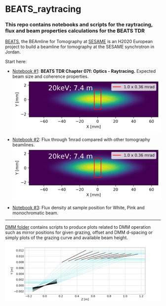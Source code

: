 # **BEATS_raytracing**
### This repo contains notebooks and scripts for the raytracing, flux and beam properties calculations for the BEATS TDR

[BEATS](https://beats.esrf.fr/), the BEAmline for Tomography at [SESAME](https://www.sesame.org.jo/) is an H2020 European project to build a beamline for tomography at the SESAME synchrotron in Jordan.

Start here:
- [Notebook #1](BEATS_TDR-Chapter_07f_Optics_Raytracing.ipynb): **BEATS TDR Chapter 07f: Optics - Raytracing.** Expected beam size and coherence properties.
![BEAM @ FixedMask](beam_snapshot_20keV_7.4m.png)

- [Notebook #2](BEATS_TDR-Chapter_07f_Optics_Raytracing-Flux_1mrad.ipynb): Flux through 1mrad compared with other tomography beamlines.
![BEAM @ FixedMask](beam_snapshot_20keV_7.4m.png)


- [Notebook #3](BEATS_TDR-Chapter_07f_Optics_Raytracing-Flux_density.ipynb): Flux density at sample position for White, Pink and monochromatic beam.

___

[DMM folder](DMM) contains scripts to produce plots related to DMM operation such as mirror positions for given grazing, offset and DMM d-spacing or simply plots of the grazing curve and available beam height.
![](DMM/DMM_mirrors_d2.5_E18-50.png)
